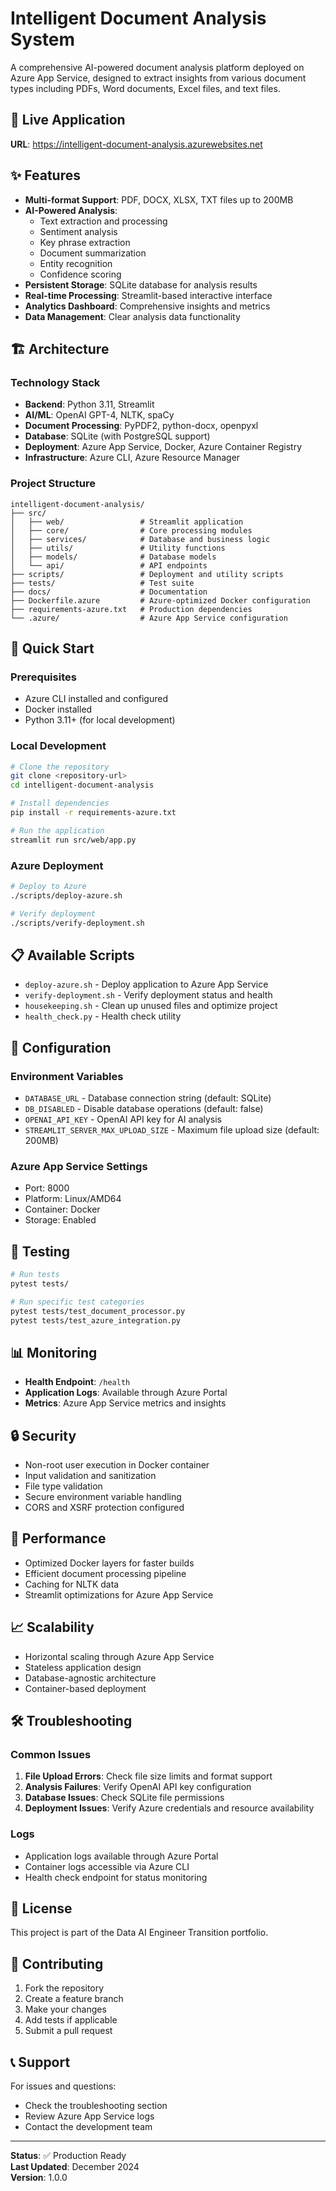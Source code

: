 # Intelligent Document Analysis System

A comprehensive AI-powered document analysis platform deployed on Azure App Service, designed to extract insights from various document types including PDFs, Word documents, Excel files, and text files.

## 🚀 Live Application

**URL**: https://intelligent-document-analysis.azurewebsites.net

## ✨ Features

- **Multi-format Support**: PDF, DOCX, XLSX, TXT files up to 200MB
- **AI-Powered Analysis**: 
  - Text extraction and processing
  - Sentiment analysis
  - Key phrase extraction
  - Document summarization
  - Entity recognition
  - Confidence scoring
- **Persistent Storage**: SQLite database for analysis results
- **Real-time Processing**: Streamlit-based interactive interface
- **Analytics Dashboard**: Comprehensive insights and metrics
- **Data Management**: Clear analysis data functionality

## 🏗️ Architecture

### Technology Stack
- **Backend**: Python 3.11, Streamlit
- **AI/ML**: OpenAI GPT-4, NLTK, spaCy
- **Document Processing**: PyPDF2, python-docx, openpyxl
- **Database**: SQLite (with PostgreSQL support)
- **Deployment**: Azure App Service, Docker, Azure Container Registry
- **Infrastructure**: Azure CLI, Azure Resource Manager

### Project Structure
```
intelligent-document-analysis/
├── src/
│   ├── web/                 # Streamlit application
│   ├── core/                # Core processing modules
│   ├── services/            # Database and business logic
│   ├── utils/               # Utility functions
│   ├── models/              # Database models
│   └── api/                 # API endpoints
├── scripts/                 # Deployment and utility scripts
├── tests/                   # Test suite
├── docs/                    # Documentation
├── Dockerfile.azure         # Azure-optimized Docker configuration
├── requirements-azure.txt   # Production dependencies
└── .azure/                  # Azure App Service configuration
```

## 🚀 Quick Start

### Prerequisites
- Azure CLI installed and configured
- Docker installed
- Python 3.11+ (for local development)

### Local Development
```bash
# Clone the repository
git clone <repository-url>
cd intelligent-document-analysis

# Install dependencies
pip install -r requirements-azure.txt

# Run the application
streamlit run src/web/app.py
```

### Azure Deployment
```bash
# Deploy to Azure
./scripts/deploy-azure.sh

# Verify deployment
./scripts/verify-deployment.sh
```

## 📋 Available Scripts

- `deploy-azure.sh` - Deploy application to Azure App Service
- `verify-deployment.sh` - Verify deployment status and health
- `housekeeping.sh` - Clean up unused files and optimize project
- `health_check.py` - Health check utility

## 🔧 Configuration

### Environment Variables
- `DATABASE_URL` - Database connection string (default: SQLite)
- `DB_DISABLED` - Disable database operations (default: false)
- `OPENAI_API_KEY` - OpenAI API key for AI analysis
- `STREAMLIT_SERVER_MAX_UPLOAD_SIZE` - Maximum file upload size (default: 200MB)

### Azure App Service Settings
- Port: 8000
- Platform: Linux/AMD64
- Container: Docker
- Storage: Enabled

## 🧪 Testing

```bash
# Run tests
pytest tests/

# Run specific test categories
pytest tests/test_document_processor.py
pytest tests/test_azure_integration.py
```

## 📊 Monitoring

- **Health Endpoint**: `/health`
- **Application Logs**: Available through Azure Portal
- **Metrics**: Azure App Service metrics and insights

## 🔒 Security

- Non-root user execution in Docker container
- Input validation and sanitization
- File type validation
- Secure environment variable handling
- CORS and XSRF protection configured

## 🚀 Performance

- Optimized Docker layers for faster builds
- Efficient document processing pipeline
- Caching for NLTK data
- Streamlit optimizations for Azure App Service

## 📈 Scalability

- Horizontal scaling through Azure App Service
- Stateless application design
- Database-agnostic architecture
- Container-based deployment

## 🛠️ Troubleshooting

### Common Issues
1. **File Upload Errors**: Check file size limits and format support
2. **Analysis Failures**: Verify OpenAI API key configuration
3. **Database Issues**: Check SQLite file permissions
4. **Deployment Issues**: Verify Azure credentials and resource availability

### Logs
- Application logs available through Azure Portal
- Container logs accessible via Azure CLI
- Health check endpoint for status monitoring

## 📝 License

This project is part of the Data AI Engineer Transition portfolio.

## 🤝 Contributing

1. Fork the repository
2. Create a feature branch
3. Make your changes
4. Add tests if applicable
5. Submit a pull request

## 📞 Support

For issues and questions:
- Check the troubleshooting section
- Review Azure App Service logs
- Contact the development team

---

**Status**: ✅ Production Ready  
**Last Updated**: December 2024  
**Version**: 1.0.0